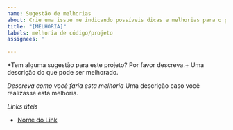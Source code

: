 ```yaml
---
name: Sugestão de melhorias
about: Crie uma issue me indicando possíveis dicas e melhorias para o projeto.
title: "[MELHORIA]"
labels: melhoria de código/projeto
assignees: ''

---
```


*Tem alguma sugestão para este projeto? Por favor descreva.+
Uma descrição do que pode ser melhorado.

*Descreva como você faria esta melhoria*
Uma descrição caso você realizasse esta melhoria.

*Links úteis*
- [Nome do Link](URL)

